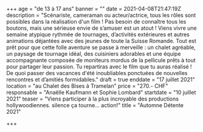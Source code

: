 +++
age = "de 13 à 17 ans"
banner = ""
date = 2021-04-08T21:47:19Z
description = "Scénariste, cameraman ou acteur/actrice, tous les rôles sont possibles dans la réalisation d'un film ! Pas besoin de connaître tous les boutons, mais une sérieuse envie de s’amuser est un atout ! Viens vivre une semaine atypique rythmée de tournages, d’activités extérieures et autres animations déjantées avec des jeunes de toute la Suisse Romande. Tout est prêt pour que cette folle aventure se passe à merveille : un chalet agréable, un paysage de tournage idéal, des cuisiniers adorables et une équipe accompagnante composée de moniteurs mordus de la pellicule prêts à tout pour partager leur passion. Tu repartiras avec le film que tu auras réalisé ! De quoi passer des vacances d'été inoubliables ponctuées de nouvelles rencontres et d’amitiés formidables."
draft = true
enddate = "17 juillet 2021"
location = "au Chalet des Bises à Tramelan"
price = "270.- CHF"
responsable = "Anaëlle Kaufmann et Sophie Lombard"
startdate = "10 juillet 2021"
teaser = "Viens participer à la plus incroyable des productions hollywoodiennes. silence ça tourne... action!"
title = "Automne Détente 2021"

+++
